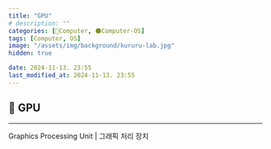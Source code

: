 ```yaml
---
title: "GPU"
# description: ""
categories: [💫Computer, 🌑Computer-OS]
tags: [Computer, OS]
image: "/assets/img/background/kururu-lab.jpg"
hidden: true

date: 2024-11-13. 23:55
last_modified_at: 2024-11-13. 23:55
---
```


## 💫 GPU

---

Graphics Processing Unit | 그래픽 처리 장치  
